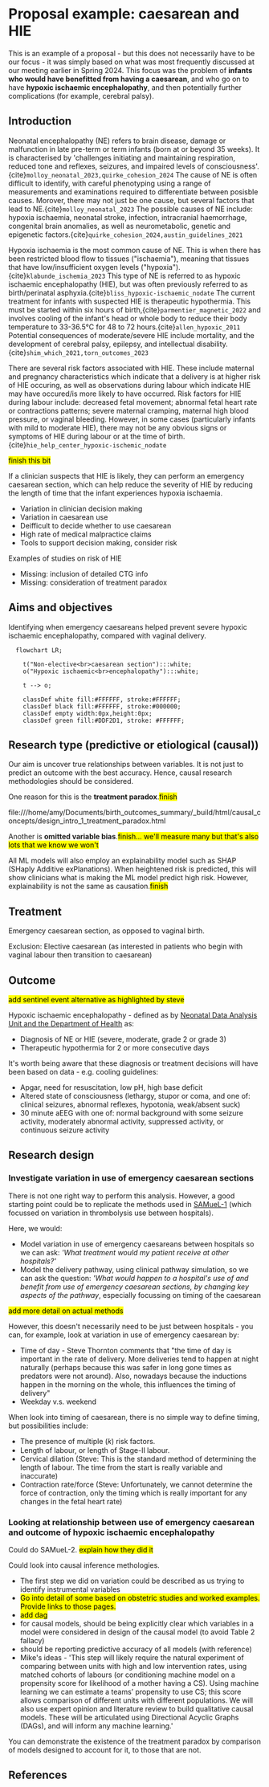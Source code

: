 # Proposal example: caesarean and HIE

This is an example of a proposal - but this does not necessarily have to be our focus - it was simply based on what was most frequently discussed at our meeting earlier in Spring 2024. This focus was the problem of **infants who would have benefitted from having a caesarean**, and who go on to have **hypoxic ischaemic encephalopathy**, and then potentially further complications (for example, cerebral palsy).

## Introduction

Neonatal encephalopathy (NE) refers to brain disease, damage or malfunction in late pre-term or term infants (born at or beyond 35 weeks). It is characterised by 'challenges initiating and maintaining respiration, reduced tone and reflexes, seizures, and impaired levels of consciousness'.{cite}`molloy_neonatal_2023,quirke_cohesion_2024` The cause of NE is often difficult to identify, with careful phenotyping using a range of measurements and examinations required to differentiate between posisble causes. Morover, there may not just be one cause, but several factors that lead to NE.{cite}`molloy_neonatal_2023` The possible causes of NE include: hypoxia ischaemia, neonatal stroke, infection, intracranial haemorrhage, congenital brain anomalies, as well as neurometabolic, genetic and epigenetic factors.{cite}`quirke_cohesion_2024,austin_guidelines_2021`

Hypoxia ischaemia is the most common cause of NE. This is when there has been restricted blood flow to tissues ("ischaemia"), meaning that tissues that have low/insufficient oxygen levels ("hypoxia").{cite}`klabunde_ischemia_2023` This type of NE is referred to as hypoxic ischaemic encephalopathy (HIE), but was often previously referred to as birth/perinatal asphyxia.{cite}`bliss_hypoxic-ischaemic_nodate` The current treatment for infants with suspected HIE is therapeutic hypothermia. This must be started within six hours of birth,{cite}`parmentier_magnetic_2022` and involves cooling of the infant's head or whole body to reduce their body temperature to 33-36.5°C for 48 to 72 hours.{cite}`allen_hypoxic_2011` Potential consequences of moderate/severe HIE include mortality, and the development of cerebral palsy, epilepsy, and intellectual disability.{cite}`shim_which_2021,torn_outcomes_2023`

There are several risk factors associated with HIE. These include maternal and pregnancy characteristics which indicate that a delivery is at higher risk of HIE occuring, as well as observations during labour which indicate HIE may have occured/is more likely to have occurred. Risk factors for HIE during labour include: decreased fetal movement; abnormal fetal heart rate or contractions patterns; severe maternal cramping, maternal high blood pressure, or vaginal bleeding. However, in some cases (particularly infants with mild to moderate HIE), there may not be any obvious signs or symptoms of HIE during labour or at the time of birth.{cite}`hie_help_center_hypoxic-ischemic_nodate`

<mark>finish this bit</mark>

If a clinician suspects that HIE is likely, they can perform an emergency caesarean section, which can help reduce the severity of HIE by reducing the length of time that the infant experiences hypoxia ischaemia.
* Variation in clinician decision making
* Variation in caesarean use
* Deifficult to decide whether to use caesarean
* High rate of medical malpractice claims
* Tools to support decision making, consider risk

Examples of studies on risk of HIE
* Missing: inclusion of detailed CTG info
* Missing: consideration of treatment paradox

## Aims and objectives

Identifying when emergency caesareans helped prevent severe hypoxic ischaemic encephalopathy, compared with vaginal delivery.

````{mermaid}
  flowchart LR;

    t("Non-elective<br>caesarean section"):::white;
    o("Hypoxic ischaemic<br>encephalopathy"):::white;

    t --> o;

    classDef white fill:#FFFFFF, stroke:#FFFFFF;
    classDef black fill:#FFFFFF, stroke:#000000;
    classDef empty width:0px,height:0px;
    classDef green fill:#DDF2D1, stroke: #FFFFFF;
````

## Research type (predictive or etiological (causal))

Our aim is uncover true relationships between variables. It is not just to predict an outcome with the best accuracy. Hence, causal research methodologies should be considered.

One reason for this is the **treatment paradox**.<mark>finish</mark>

file:///home/amy/Documents/birth_outcomes_summary/_build/html/causal_concepts/design_intro_1_treatment_paradox.html

Another is **omitted variable bias**.<mark>finish... we'll measure many but that's also lots that we know we won't</mark>

All ML models will also employ an explainability model such as SHAP (SHaply Additive exPlanations). When heightened risk is predicted, this will show clinicians what is making the ML model predict high risk. However, explainability is not the same as causation.<mark>finish</mark>

## Treatment

Emergency caesarean section, as opposed to vaginal birth.

Exclusion: Elective caesarean (as interested in patients who begin with vaginal labour then transition to caesarean)

## Outcome

<mark>add sentinel event alternative as highlighted by steve</mark>

Hypoxic ischaemic encephalopathy - defined as by [Neonatal Data Analysis Unit and the Department of Health](file:///home/amy/Documents/birth_outcomes_summary/_build/html/outcomes/neo_out_background.html#neonatal-data-analysis-unit-and-the-department-of-health) as:
* Diagnosis of NE or HIE (severe, moderate, grade 2 or grade 3)
* Therapeutic hypothermia for 2 or more consecutive days

It's worth being aware that these diagnosis or treatment decisions will have been based on data - e.g. cooling guidelines:
* Apgar, need for resuscitation, low pH, high base deficit
* Altered state of consciousness (lethargy, stupor or coma, and one of: clinical seizures, abnormal reflexes, hypotonia, weak/absent suck)
* 30 minute aEEG with one of: normal background with some seizure activity, moderately abnormal activity, suppressed activity, or continuous seizure activity

## Research design

### Investigate variation in use of emergency caesarean sections

There is not one right way to perform this analysis. However, a good starting point could be to replicate the methods used in [SAMueL-1](https://samuel-book.github.io/samuel-1/introduction/intro.html) (which focussed on variation in thrombolysis use between hospitals).

Here, we would:
* Model variation in use of emergency caesareans between hospitals so we can ask: *'What treatment would my patient receive at other hospitals?'*
* Model the delivery pathway, using clinical pathway simulation, so we can ask the question: *'What would happen to a hospital's use of and benefit from use of emergency caesarean sections, by changing key aspects of the pathway*, especially focussing on timing of the caesarean

<mark>add more detail on actual methods</mark>

However, this doesn't necessarily need to be just between hospitals - you can, for example, look at variation in use of emergency caesarean by:
* Time of day - Steve Thornton comments that "the time of day is important in the rate of delivery. More deliveries tend to happen at night naturally (perhaps because this was safer in long gone times as predators were not around). Also, nowadays because the inductions happen in the morning on the whole, this influences the timing of delivery"
* Weekday v.s. weekend

When look into timing of caesarean, there is no simple way to define timing, but possibilities include:
* The presence of multiple (𝑘) risk factors.
* Length of labour, or length of Stage-II labour.
* Cervical dilation (Steve: This is the standard method of determining the length of labour. The time from the start is really variable and inaccurate)
* Contraction rate/force (Steve: Unfortunately, we cannot determine the force of contraction, only the timing which is really important for any changes in the fetal heart rate)

### Looking at relationship between use of emergency caesarean and outcome of hypoxic ischaemic encephalopathy

Could do SAMueL-2. <mark>explain how they did it</mark>

Could look into causal inference methologies.
* The first step we did on variation could be described as us trying to identify instrumental variables
* <mark>Go into detail of some based on obstetric studies and worked examples. Provide links to those pages.</mark>
* <mark>add dag</mark>
* for causal models, should be being explicitly clear which variables in a model were considered in design of the causal model (to avoid Table 2 fallacy)
* should be reporting predictive accuracy of all models (with reference)
* Mike's ideas - 'This step will likely require the natural experiment of comparing between units with high and low intervention rates, using matched cohorts of labours (or conditioning machine model on a propensity score for likelihood of a mother having a CS). Using machine learning we can estimate a teams’ propensity to use CS; this score allows comparison of different units with different populations. We will also use expert opinion and literature review to build qualitative causal models. These will be articulated using Directional Acyclic Graphs (DAGs), and will inform any machine learning.'

You can demonstrate the existence of the treatment paradox by comparison of models designed to account for it, to those that are not.

## References

```{bibliography}
```